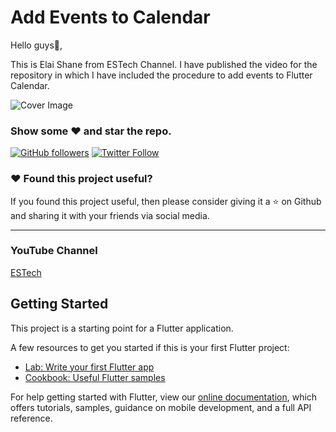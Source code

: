 # Add Events to Calendar

Hello guys👋,

This is Elai Shane from ESTech Channel. I have published the video for the repository in which I have included the procedure to add events to Flutter Calendar.

![Cover Image](https://i.ibb.co/TRky6Vt/Frame-1.png)

### Show some :heart: and star the repo.


[![GitHub followers](https://img.shields.io/github/followers/elaishane?label=Follow&logo=Github&style=social)](https://github.com/elaishane/calendar)
[![Twitter Follow](https://img.shields.io/twitter/follow/imyashadulkar?style=social)](https://twitter.com/imyashadulkar)

### :heart: Found this project useful?

If you found this project useful, then please consider giving it a :star: on Github and sharing it with your friends via social media.

---

### YouTube Channel

[ESTech](https://www.youtube.com/channel/UCxNIoNQUsZrwr-LjcWDnBkQ)

## Getting Started

This project is a starting point for a Flutter application.

A few resources to get you started if this is your first Flutter project:

- [Lab: Write your first Flutter app](https://flutter.dev/docs/get-started/codelab)
- [Cookbook: Useful Flutter samples](https://flutter.dev/docs/cookbook)

For help getting started with Flutter, view our
[online documentation](https://flutter.dev/docs), which offers tutorials,
samples, guidance on mobile development, and a full API reference.

